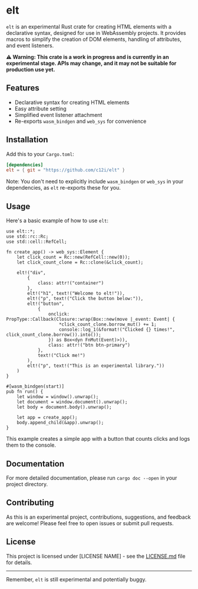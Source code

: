 # elt

`elt` is an experimental Rust crate for creating HTML elements with a declarative syntax, designed for use in WebAssembly projects. It provides macros to simplify the creation of DOM elements, handling of attributes, and event listeners.

**⚠️ Warning: This crate is a work in progress and is currently in an experimental stage. APIs may change, and it may not be suitable for production use yet.**

## Features

- Declarative syntax for creating HTML elements
- Easy attribute setting
- Simplified event listener attachment
- Re-exports `wasm_bindgen` and `web_sys` for convenience

## Installation

Add this to your `Cargo.toml`:

```toml
[dependencies]
elt = { git = "https://github.com/c12i/elt" } 
```

Note: You don't need to explicitly include `wasm_bindgen` or `web_sys` in your dependencies, as `elt` re-exports these for you.

## Usage

Here's a basic example of how to use `elt`:

```rust,no_run
use elt::*;
use std::rc::Rc;
use std::cell::RefCell;

fn create_app() -> web_sys::Element {
    let click_count = Rc::new(RefCell::new(0));
    let click_count_clone = Rc::clone(&click_count);

    elt!("div",
        {
            class: attr!("container")
        },
        elt!("h1", text!("Welcome to elt!")),
        elt!("p", text!("Click the button below:")),
        elt!("button",
            {
                onclick: PropType::Callback(Closure::wrap(Box::new(move |_event: Event| {
                    *click_count_clone.borrow_mut() += 1;
                    console::log_1(&format!("Clicked {} times!", click_count_clone.borrow()).into());
                }) as Box<dyn FnMut(Event)>)),
                class: attr!("btn btn-primary")
            },
            text!("Click me!")
        ),
        elt!("p", text!("This is an experimental library."))
    )
}

#[wasm_bindgen(start)]
pub fn run() {
    let window = window().unwrap();
    let document = window.document().unwrap();
    let body = document.body().unwrap();

    let app = create_app();
    body.append_child(&app).unwrap();
}
```

This example creates a simple app with a button that counts clicks and logs them to the console.

## Documentation

For more detailed documentation, please run `cargo doc --open` in your project directory.

## Contributing

As this is an experimental project, contributions, suggestions, and feedback are welcome! Please feel free to open issues or submit pull requests.

## License

This project is licensed under [LICENSE NAME] - see the [LICENSE.md](LICENSE.md) file for details.

---

Remember, `elt` is still experimental and potentially buggy.